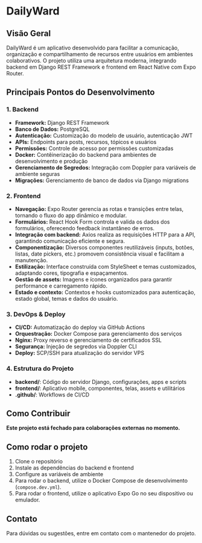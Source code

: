 # DailyWard

## Visão Geral
DailyWard é um aplicativo desenvolvido para facilitar a comunicação, organização e compartilhamento de recursos entre usuários em ambientes colaborativos. O projeto utiliza uma arquitetura moderna, integrando backend em Django REST Framework e frontend em React Native com Expo Router.

## Principais Pontos do Desenvolvimento

### 1. Backend
- **Framework:** Django REST Framework
- **Banco de Dados:** PostgreSQL
- **Autenticação:** Customização do modelo de usuário, autenticação JWT
- **APIs:** Endpoints para posts, recursos, tópicos e usuários
- **Permissões:** Controle de acesso por permissões customizadas
- **Docker:** Contêinerização do backend para ambientes de desenvolvimento e produção
- **Gerenciamento de Segredos:** Integração com Doppler para variáveis de ambiente seguras
- **Migrações:** Gerenciamento de banco de dados via Django migrations

### 2. Frontend
- **Navegação:** Expo Router gerencia as rotas e transições entre telas, tornando o fluxo do app dinâmico e modular.
- **Formulários:** React Hook Form controla e valida os dados dos formulários, oferecendo feedback instantâneo de erros.
- **Integração com backend:** Axios realiza as requisições HTTP para a API, garantindo comunicação eficiente e segura.
- **Componentização:** Diversos componentes reutilizáveis (inputs, botões, listas, date pickers, etc.) promovem consistência visual e facilitam a manutenção.
- **Estilização:** Interface construída com StyleSheet e temas customizados, adaptando cores, tipografia e espaçamentos.
- **Gestão de assets:** Imagens e ícones organizados para garantir performance e carregamento rápido.
- **Estado e contexto:** Contextos e hooks customizados para autenticação, estado global, temas e dados do usuário.

### 3. DevOps & Deploy
- **CI/CD:** Automatização do deploy via GitHub Actions
- **Orquestração:** Docker Compose para gerenciamento dos serviços
- **Nginx:** Proxy reverso e gerenciamento de certificados SSL
- **Segurança:** Injeção de segredos via Doppler CLI
- **Deploy:** SCP/SSH para atualização do servidor VPS

### 4. Estrutura do Projeto
- **backend/**: Código do servidor Django, configurações, apps e scripts
- **frontend/**: Aplicativo mobile, componentes, telas, assets e utilitários
- **.github/**: Workflows de CI/CD

## Como Contribuir

**Este projeto está fechado para colaborações externas no momento.**

## Como rodar o projeto
1. Clone o repositório
2. Instale as dependências do backend e frontend
3. Configure as variáveis de ambiente
4. Para rodar o backend, utilize o Docker Compose de desenvolvimento (`compose.dev.yml`).
5. Para rodar o frontend, utilize o aplicativo Expo Go no seu dispositivo ou emulador.

## Contato
Para dúvidas ou sugestões, entre em contato com o mantenedor do projeto.
